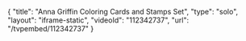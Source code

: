 {
    "title": "Anna Griffin Coloring Cards and Stamps Set",
    "type": "solo",
    "layout": "iframe-static",
    "videoId": "112342737",
    "url": "\/tvpembed\/112342737"
}